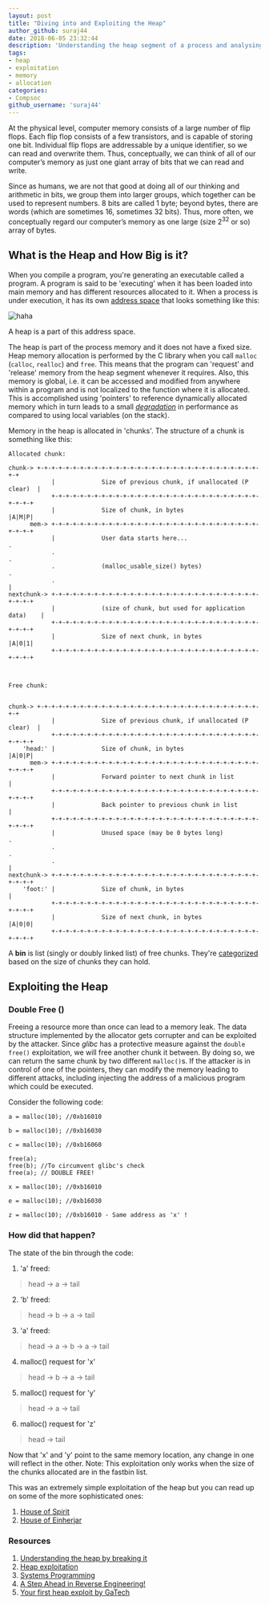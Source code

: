 ```yaml
---
layout: post
title: "Diving into and Exploiting the Heap"
author_github: suraj44
date: 2018-06-05 23:32:44
description: 'Understanding the heap segment of a process and analysing one of its vulnerabilities'
tags:
- heap 
- exploitation
- memory
- allocation
categories:
- Compsoc
github_username: 'suraj44'
---
```


At the physical level, computer memory consists of a large number of flip flops. Each flip flop consists of a few transistors, and is capable of storing one bit. Individual flip flops are addressable by a unique identifier, so we can read and overwrite them. Thus, conceptually, we can think of all of our computer’s memory as just one giant array of bits that we can read and write. 

Since as humans, we are not that good at doing all of our thinking and arithmetic in bits, we group them into larger groups, which together can be used to represent numbers. 8 bits are called 1 byte; beyond bytes, there are words (which are sometimes 16, sometimes 32 bits). Thus, more often, we conceptually regard our computer’s memory as one large (size 2<sup>32</sup> or so) array of bytes. 

## What is the Heap and How Big is it?

When you compile a program, you're generating an executable called a program. A program is said to be 'executing' when it has been loaded into main memory and has different resources allocated to it. When a process is under execution, it has its own [address space](https://github.com/angrave/SystemProgramming/wiki/Processes,-Part-1:-Introduction#process-contents) that looks something like this: 

![haha](https://camo.githubusercontent.com/dc11307dfd6164f6021c6089eee9e12518554fdd/68747470733a2f2f692e696d6775722e636f6d2f706c364b3563462e706e67)

A heap is a part of this address space.

The heap is part of the process memory and it does not have a fixed size. Heap memory allocation is performed by the C library when you call `malloc` (`calloc`, `realloc`) and `free`. This means that the program can 'request' and 'release' memory from the heap segment whenever it requires. Also, this memory is global, i.e. it can be accessed and modified from anywhere within a program and is not localized to the function where it is allocated. This is accomplished using 'pointers' to reference dynamically allocated memory which in turn leads to a small [_degradation_](https://en.wikipedia.org/wiki/Thrashing_(computer_science)) in performance as compared to using local variables (on the stack).

Memory in the heap is allocated in 'chunks'. The structure of a chunk is something like this:


```
Allocated chunk:

chunk-> +-+-+-+-+-+-+-+-+-+-+-+-+-+-+-+-+-+-+-+-+-+-+-+-+-+-+-+-+-+-+-+-+
            |             Size of previous chunk, if unallocated (P clear)  |
            +-+-+-+-+-+-+-+-+-+-+-+-+-+-+-+-+-+-+-+-+-+-+-+-+-+-+-+-+-+-+-+-+
            |             Size of chunk, in bytes                     |A|M|P|
      mem-> +-+-+-+-+-+-+-+-+-+-+-+-+-+-+-+-+-+-+-+-+-+-+-+-+-+-+-+-+-+-+-+-+
            |             User data starts here...                          .
            .                                                               .
            .             (malloc_usable_size() bytes)                      .
            .                                                               |
nextchunk-> +-+-+-+-+-+-+-+-+-+-+-+-+-+-+-+-+-+-+-+-+-+-+-+-+-+-+-+-+-+-+-+-+
            |             (size of chunk, but used for application data)    |
            +-+-+-+-+-+-+-+-+-+-+-+-+-+-+-+-+-+-+-+-+-+-+-+-+-+-+-+-+-+-+-+-+
            |             Size of next chunk, in bytes                |A|0|1|
            +-+-+-+-+-+-+-+-+-+-+-+-+-+-+-+-+-+-+-+-+-+-+-+-+-+-+-+-+-+-+-+-+



Free chunk:


chunk-> +-+-+-+-+-+-+-+-+-+-+-+-+-+-+-+-+-+-+-+-+-+-+-+-+-+-+-+-+-+-+-+-+
            |             Size of previous chunk, if unallocated (P clear)  |
            +-+-+-+-+-+-+-+-+-+-+-+-+-+-+-+-+-+-+-+-+-+-+-+-+-+-+-+-+-+-+-+-+
    'head:' |             Size of chunk, in bytes                     |A|0|P|
      mem-> +-+-+-+-+-+-+-+-+-+-+-+-+-+-+-+-+-+-+-+-+-+-+-+-+-+-+-+-+-+-+-+-+
            |             Forward pointer to next chunk in list             |
            +-+-+-+-+-+-+-+-+-+-+-+-+-+-+-+-+-+-+-+-+-+-+-+-+-+-+-+-+-+-+-+-+
            |             Back pointer to previous chunk in list            |
            +-+-+-+-+-+-+-+-+-+-+-+-+-+-+-+-+-+-+-+-+-+-+-+-+-+-+-+-+-+-+-+-+
            |             Unused space (may be 0 bytes long)                .
            .                                                               .
            .                                                               |
nextchunk-> +-+-+-+-+-+-+-+-+-+-+-+-+-+-+-+-+-+-+-+-+-+-+-+-+-+-+-+-+-+-+-+-+
    'foot:' |             Size of chunk, in bytes                           |
            +-+-+-+-+-+-+-+-+-+-+-+-+-+-+-+-+-+-+-+-+-+-+-+-+-+-+-+-+-+-+-+-+
            |             Size of next chunk, in bytes                |A|0|0|
            +-+-+-+-+-+-+-+-+-+-+-+-+-+-+-+-+-+-+-+-+-+-+-+-+-+-+-+-+-+-+-+-+

```

A **bin** is list (singly or doubly linked list) of free chunks. They're [categorized](https://sourceware.org/glibc/wiki/MallocInternals) based on the size of chunks they can hold. 

## Exploiting the Heap

### Double Free ()
Freeing a resource more than once can lead to a memory leak. The data structure implemented by the allocator gets corrupter and can be exploited by the attacker. Since *glibc* has a protective measure against the `double free()` exploitation, we will free another chunk it between. By doing so, we can return the same chunk by two different `malloc()`s. If the attacker is in control of one of the pointers, they can modify the memory leading to different attacks, including injecting the address of a malicious program which could be executed. 

Consider the following code: 

```
a = malloc(10); //0xb16010

b = malloc(10); //0xb16030

c = malloc(10); //0xb16060

free(a);
free(b); //To circumvent glibc's check
free(a); // DOUBLE FREE!

x = malloc(10); //0xb16010

e = malloc(10); //0xb16030

z = malloc(10); //0xb16010 - Same address as 'x' !
```

### How did that happen?

The state of the bin through the code:
1.  'a' freed: 
> head -> a -> tail
2.  'b' freed: 
> head -> b -> a -> tail
3.  'a' freed: 
> head -> a -> b -> a -> tail
4.  malloc() request for 'x' 
> head -> b -> a -> tail
5.  malloc() request for 'y' 
> head -> a -> tail
6.  malloc() request for 'z'
> head -> tail

Now that 'x' and 'y' point to the same memory location, any change in one will reflect in the other.
Note: This exploitation only works when the size of the chunks allocated are in the fastbin list.  

This was an extremely simple exploitation of the heap but you can read up on some of the more sophisticated ones: 
1. [House of Spirit](https://gbmaster.wordpress.com/2015/07/21/x86-exploitation-101-house-of-spirit-friendly-stack-overflow/)
2. [House of Einherjar](https://github.com/st4g3r/House-of-Einherjar-CB2016) 

### Resources

1. [Understanding the heap by breaking it](https://www.blackhat.com/presentations/bh-usa-07/Ferguson/Whitepaper/bh-usa-07-ferguson-WP.pdf)
2. [Heap exploitation](https://legacy.gitbook.com/book/dhavalkapil/heap-exploitation/details)
3. [Systems Programming](https://github.com/angrave/SystemProgramming/wiki)
4. [A Step Ahead in Reverse Engineering!](https://ieeenitk.org/blog//a-step-ahead-in-reverse-engineering/)
5. [Your first heap exploit by GaTech](https://tc.gtisc.gatech.edu/cs6265/2016/l/lab10-heap/README-tut.txt)

